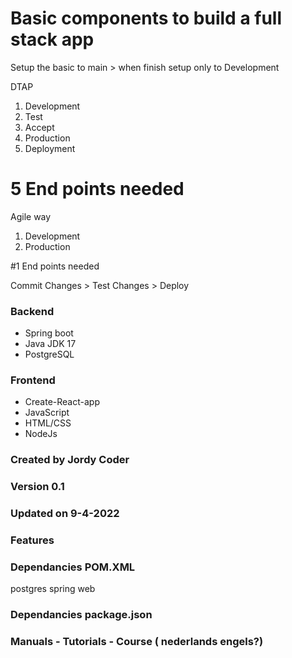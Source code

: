 # Basic components to build a full stack app
Setup the basic to main > when finish setup only to Development

DTAP

1. Development 
2. Test
3. Accept
4. Production
5. Deployment 
# 5 End points needed

Agile way

1. Development
2. Production

#1 End points needed

Commit Changes > Test Changes > Deploy 

### Backend
- Spring boot
- Java JDK 17 
- PostgreSQL

### Frontend
- Create-React-app
- JavaScript
- HTML/CSS
- NodeJs

 
### Created by Jordy Coder

### Version 0.1

### Updated on 9-4-2022

### Features

### Dependancies POM.XML
postgres
spring web
### Dependancies package.json

### Manuals - Tutorials - Course ( nederlands engels?)
